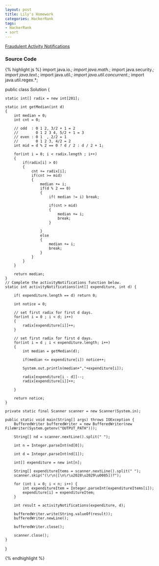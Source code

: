 ```yaml
---
layout: post
title: Lily's Homework
categories: HackerRank
tags:
- HackerRank
- sort
---
```


[Fraudulent Activity Notifications](https://www.hackerrank.com/challenges/fraudulent-activity-notifications/problem)

### Source Code

{% highlight js %}
import java.io.*;
import java.math.*;
import java.security.*;
import java.text.*;
import java.util.*;
import java.util.concurrent.*;
import java.util.regex.*;

public class Solution {
    
    static int[] radix = new int[201];
    
    static int getMedian(int d)
    {
        int median = 0;
        int cnt = 0;
        
        // odd  : 0 1 2, 3/2 + 1 = 2
        //        0 1 2 3 4, 5/2 + 1 = 3
        // even : 0 1  , 2/2 = 1 
        //        0 1 2 3, 4/2 = 2
        int mid = d % 2 == 0 ? d / 2 : d / 2 + 1;
        
        for(int i = 0; i < radix.length ; i++)
        {
            if(radix[i] > 0)
            {
                cnt += radix[i];
                if(cnt >= mid)
                {
                    median += i;
                    if(d % 2 == 0)
                    {
                        if( median != i) break;
                        
                        if(cnt > mid) 
                        {
                            median += i;
                            break;
                        }
                        
                    }
                    else
                    {
                        median += i;
                        break;                        
                    }
                }
            }                
        }
        
        return median;
    }
    // Complete the activityNotifications function below.
    static int activityNotifications(int[] expenditure, int d) {
        
        if( expenditure.length == d) return 0;
        
        int notice = 0;
        
        // set first radix for first d days.
        for(int i = 0 ; i < d; i++)
        {
            radix[expenditure[i]]++;
        }
        
        // set first radix for first d days.
        for(int i = d ; i < expenditure.length; i++)
        {
            int median = getMedian(d);            
            
            if(median <= expenditure[i]) notice++;
            
            System.out.println(median+","+expenditure[i]);
            
            radix[expenditure[i - d]]--;
            radix[expenditure[i]]++;
            
        }
        
        return notice;
    }

    private static final Scanner scanner = new Scanner(System.in);

    public static void main(String[] args) throws IOException {
        BufferedWriter bufferedWriter = new BufferedWriter(new FileWriter(System.getenv("OUTPUT_PATH")));

        String[] nd = scanner.nextLine().split(" ");

        int n = Integer.parseInt(nd[0]);

        int d = Integer.parseInt(nd[1]);

        int[] expenditure = new int[n];

        String[] expenditureItems = scanner.nextLine().split(" ");
        scanner.skip("(\r\n|[\n\r\u2028\u2029\u0085])?");

        for (int i = 0; i < n; i++) {
            int expenditureItem = Integer.parseInt(expenditureItems[i]);
            expenditure[i] = expenditureItem;
        }

        int result = activityNotifications(expenditure, d);

        bufferedWriter.write(String.valueOf(result));
        bufferedWriter.newLine();

        bufferedWriter.close();

        scanner.close();
    }
}

{% endhighlight %}
